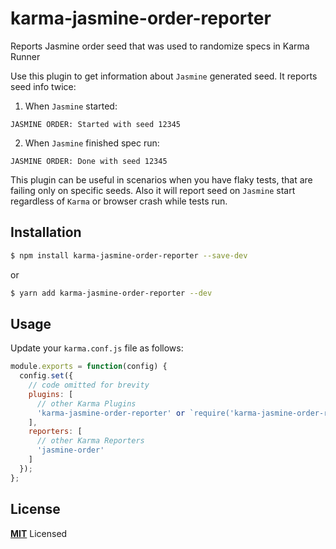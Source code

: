 # karma-jasmine-order-reporter

Reports Jasmine order seed that was used to randomize specs in Karma Runner

Use this plugin to get information about `Jasmine` generated seed. It reports seed info twice:

1) When `Jasmine` started:
```
JASMINE ORDER: Started with seed 12345
```

2) When `Jasmine` finished spec run:
```
JASMINE ORDER: Done with seed 12345
```

This plugin can be useful in scenarios when you have flaky tests, that are failing only on specific seeds.
Also it will report seed on `Jasmine` start regardless of `Karma` or browser crash while tests run.

## Installation

```bash
$ npm install karma-jasmine-order-reporter --save-dev
```

or

```bash
$ yarn add karma-jasmine-order-reporter --dev
```

## Usage

Update your `karma.conf.js` file as follows:

```js
module.exports = function(config) {
  config.set({
    // code omitted for brevity
    plugins: [
      // other Karma Plugins
      'karma-jasmine-order-reporter' or `require('karma-jasmine-order-reporter')`
    ],
    reporters: [
      // other Karma Reporters
      'jasmine-order'
    ]
  });
};
```

## License

**[MIT](LICENSE)** Licensed
